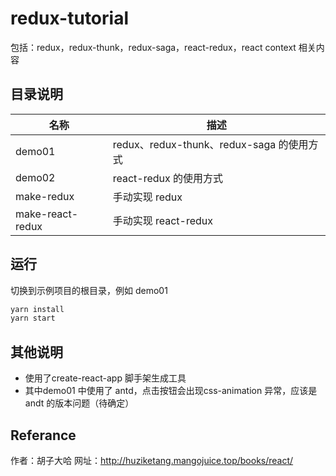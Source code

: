 # redux-tutorial

包括：redux，redux-thunk，redux-saga，react-redux，react context 相关内容

## 目录说明

名称 | 描述
-|-
demo01 | redux、redux-thunk、redux-saga 的使用方式
demo02 | react-redux 的使用方式
make-redux | 手动实现 redux
make-react-redux | 手动实现 react-redux

## 运行
切换到示例项目的根目录，例如 demo01
```js
yarn install
yarn start
```

## 其他说明
- 使用了create-react-app 脚手架生成工具
- 其中demo01 中使用了 antd，点击按钮会出现css-animation 异常，应该是 andt 的版本问题（待确定）

## Referance
作者：胡子大哈
网址：http://huziketang.mangojuice.top/books/react/

